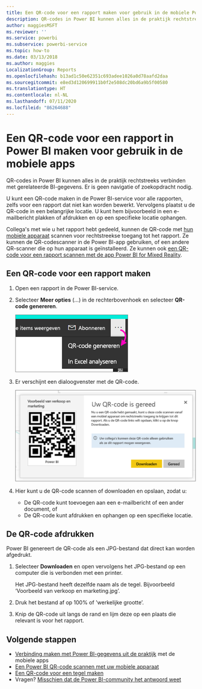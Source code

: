 ```yaml
---
title: Een QR-code voor een rapport maken voor gebruik in de mobiele Power BI-apps
description: QR-codes in Power BI kunnen alles in de praktijk rechtstreeks verbinden met gerelateerde BI-gegevens in de mobiele Power BI-app, zonder zoekopdrachten.
author: maggiesMSFT
ms.reviewer: ''
ms.service: powerbi
ms.subservice: powerbi-service
ms.topic: how-to
ms.date: 03/13/2018
ms.author: maggies
LocalizationGroup: Reports
ms.openlocfilehash: b13ad1c50e62351c693adee1026a0d78aafd2daa
ms.sourcegitcommit: e8ed3d120699911b0f2e508dc20bd6a9b5f00580
ms.translationtype: HT
ms.contentlocale: nl-NL
ms.lasthandoff: 07/11/2020
ms.locfileid: "86264688"
---
```

# <a name="create-a-qr-code-for-a-report-in-power-bi-to-use-in-the-mobile-apps"></a>Een QR-code voor een rapport in Power BI maken voor gebruik in de mobiele apps
QR-codes in Power BI kunnen alles in de praktijk rechtstreeks verbinden met gerelateerde BI-gegevens. Er is geen navigatie of zoekopdracht nodig.

U kunt een QR-code maken in de Power BI-service voor alle rapporten, zelfs voor een rapport dat niet kan worden bewerkt. Vervolgens plaatst u de QR-code in een belangrijke locatie. U kunt hem bijvoorbeeld in een e-mailbericht plakken of afdrukken en op een specifieke locatie ophangen. 

Collega's met wie u het rapport hebt gedeeld, kunnen de QR-code met [hun mobiele apparaat](../consumer/mobile/mobile-apps-qr-code.md) scannen voor rechtstreekse toegang tot het rapport. Ze kunnen de QR-codescanner in de Power BI-app gebruiken, of een andere QR-scanner die op hun apparaat is geïnstalleerd. Ze kunnen ook [een QR-code voor een rapport scannen met de app Power BI for Mixed Reality](../consumer/mobile/mobile-mixed-reality-app.md#scan-a-report-qr-code-in-holographic-view).

## <a name="create-a-qr-code-for-a-report"></a>Een QR-code voor een rapport maken
1. Open een rapport in de Power BI-service.
2. Selecteer **Meer opties** (...) in de rechterbovenhoek en selecteer **QR-code genereren**. 
   
    ![Schermopname van een rapport, waarin een aanwijzer wordt weergegeven uit het beletselteken naar QR-code genereren.](media/service-create-qr-code-for-report/power-bi-create-qr-code-report.png)
3. Er verschijnt een dialoogvenster met de QR-code. 
   
    ![Schermopname van een dialoogvenster waarin wordt weergegeven dat de QR-code gereed is om te downloaden of op te slaan.](media/service-create-qr-code-for-report/powerbi_report_qrcode.png)
4. Hier kunt u de QR-code scannen of downloaden en opslaan, zodat u: 
   
   * De QR-code kunt toevoegen aan een e-mailbericht of een ander document, of 
   * De QR-code kunt afdrukken en ophangen op een specifieke locatie. 

## <a name="print-the-qr-code"></a>De QR-code afdrukken
Power BI genereert de QR-code als een JPG-bestand dat direct kan worden afgedrukt. 

1. Selecteer **Downloaden** en open vervolgens het JPG-bestand op een computer die is verbonden met een printer.  
   
   Het JPG-bestand heeft dezelfde naam als de tegel. Bijvoorbeeld ‘Voorbeeld van verkoop en marketing.jpg’.
   
1. Druk het bestand af op 100% of 'werkelijke grootte’.  
2. Knip de QR-code uit langs de rand en lijm deze op een plaats die relevant is voor het rapport. 

## <a name="next-steps"></a>Volgende stappen
* [Verbinding maken met Power BI-gegevens uit de praktijk](../consumer/mobile/mobile-apps-data-in-real-world-context.md) met de mobiele apps
* [Een Power BI QR-code scannen met uw mobiele apparaat](../consumer/mobile/mobile-apps-qr-code.md)
* [Een QR-code voor een tegel maken](service-create-qr-code-for-tile.md)
* Vragen? [Misschien dat de Power BI-community het antwoord weet](https://community.powerbi.com/)
